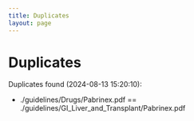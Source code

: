 ```yaml
---
title: Duplicates
layout: page
---
```


# Duplicates

Duplicates found (2024-08-13 15:20:10):

- ./guidelines/Drugs/Pabrinex.pdf == ./guidelines/GI_Liver_and_Transplant/Pabrinex.pdf